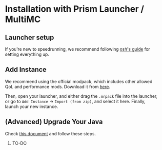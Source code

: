 # Installation with Prism Launcher / MultiMC

## Launcher setup
If you're new to speedrunning, we recommend following [osh's guide](https://youtu.be/OEpZlv6cQsI) for setting everything up.

## Add Instance
We recommend using the official modpack, which includes other allowed QoL and performance mods. Download it from [here](./download#modpack).

Then, open your launcher, and either drag the `.mrpack` file into the launcher, or go to `Add Instance` -> `Import (from zip)`, and select it here. Finally, launch your new instance.

## (Advanced) Upgrade Your Java
Check [this document](./java_upgrade) and follow these steps.
1. TO-DO